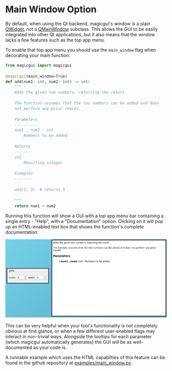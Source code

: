 # Main Window Option

By default, when using the Qt backend, magicgui's window is a plain [QWidget](https://doc.qt.io/qt-5/qwidget.html), not a [QMainWindow](https://doc.qt.io/qt-5/qmainwindow.html) subclass. This allows the GUI to be easily integrated into other Qt applications, but it also means that the window lacks a few features such as the top app menu.

To enable that top app menu you should use the `main_window` flag when decorating your main function:

```python
from magicgui import magicgui

@magicgui(main_window=True)
def add(num1: int, num2: int) -> int:
    """
    Adds the given two numbers, returning the result.

    The function assumes that the two numbers can be added and does
    not perform any prior checks.

    Parameters
    ----------
    num1 , num2 : int
        Numbers to be added

    Returns
    -------
    int
        Resulting integer

    Examples
    --------
    ```
    add(2, 3)  # returns 5
    ```
    """
    return num1 + num2
```

Running this function will show a GUI with a top app menu bar containing a single entry - "Help", with a "Documentation" option. Clicking on it will pop up an HTML-enabled text box that shows the function's complete documentation:

![Menu example](../images/main_window.png)

This can be very helpful when your tool's functionality is not completely obvious at first glance, or when a few different user-enabled flags may interact in non-trivial ways. Alongside the tooltips for each parameter (which magicgui automatically generates) the GUI will be as well-documented as your code is.

A runnable example which uses the HTML capabilties of this feature can be found in the github repository at [examples/main_window.py](https://github.com/napari/magicgui/blob/master/examples/main_window.py).
